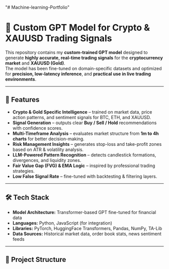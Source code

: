 "# Machine-learning-Portfolio" 
# 🧠 Custom GPT Model for Crypto & XAUUSD Trading Signals

This repository contains my **custom-trained GPT model** designed to generate **highly accurate, real-time trading signals** for the **cryptocurrency market** and **XAUUSD (Gold)**.  
The model has been fine-tuned on domain-specific datasets and optimized for **precision, low-latency inference**, and **practical use in live trading environments**.

---

## 📌 Features
- **Crypto & Gold Specific Intelligence** – trained on market data, price action patterns, and sentiment signals for BTC, ETH, and XAUUSD.
- **Signal Generation** – outputs clear **Buy / Sell / Hold** recommendations with confidence scores.
- **Multi-Timeframe Analysis** – evaluates market structure from **1m to 4h charts** for better decision-making.
- **Risk Management Insights** – generates stop-loss and take-profit zones based on ATR & volatility analysis.
- **LLM-Powered Pattern Recognition** – detects candlestick formations, divergences, and liquidity zones.
- **Fair Value Gap (FVG) & EMA Logic** – inspired by professional trading strategies.
- **Low False Signal Rate** – fine-tuned with backtesting & filtering layers.

---

## 🛠 Tech Stack
- **Model Architecture:** Transformer-based GPT fine-tuned for financial data
- **Languages:** Python, JavaScript (for integration)
- **Libraries:** PyTorch, HuggingFace Transformers, Pandas, NumPy, TA-Lib
- **Data Sources:** Historical market data, order book stats, news sentiment feeds

---

## 📂 Project Structure
